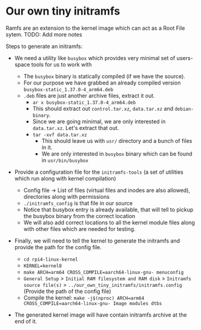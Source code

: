 # Our own tiny initramfs

Ramfs are an extension to the kernel image which can act as a Root File sytem.
TODO: Add more notes

Steps to generate an initramfs:

* We need a utility like `busybox` which provides very minimal set of users-space tools for us to work with
  * The `busybox` binary is statically compiled (if we have the source).
  * For our purpose we have grabbed an already compiled version `busybox-static_1.37.0-4_arm64.deb`
  * `.deb` files are just another archive files, extract it out.
    * `ar x busybox-static_1.37.0-4_arm64.deb`
    * This should extract out `control.tar.xz`, `data.tar.xz` and `debian-binary`.
    * Since we are going minimal, we are only interested in `data.tar.xz`. Let's extract that out.
    * `tar -xvf data.tar.xz`
      * This should leave us with `usr/` directory and a bunch of files in it.
      * We are only interested in `busybox` binary which can be found in `usr/bin/busybox`

* Provide a configuration file for the `initramfs-tools` (a set of utilities which run along with kernel compilation)
  * Config file -> List of files (virtual files and inodes are also allowed), directories along with permissions
  * `./initramfs_config` is that file in our source
  * Notice that busybox entry is already available, that will tell to pickup the busybox binary from the correct location
  * We will also add correct locations to all the kernel module files along with other files which are needed for testing.

* Finally, we will need to tell the kernel to generate the initramfs and provide the path for the config file.
  * `cd rpi4-linux-kernel`
  * `KERNEL=kernel8`
  * `make ARCH=arm64 CROSS_COMPILE=aarch64-linux-gnu- menuconfig`
  * `General Setup` > `Initial RAM filesystem and RAM disk` > `Initramfs source file(s)` > `../our_own_tiny_initramfs/initramfs.config` (Provide the path of the config file)
  * Compile the kernel: `make -j$(nproc) ARCH=arm64 CROSS_COMPILE=aarch64-linux-gnu- Image modules dtbs`

* The generated kernel image will have contain initramfs archive at the end of it.
